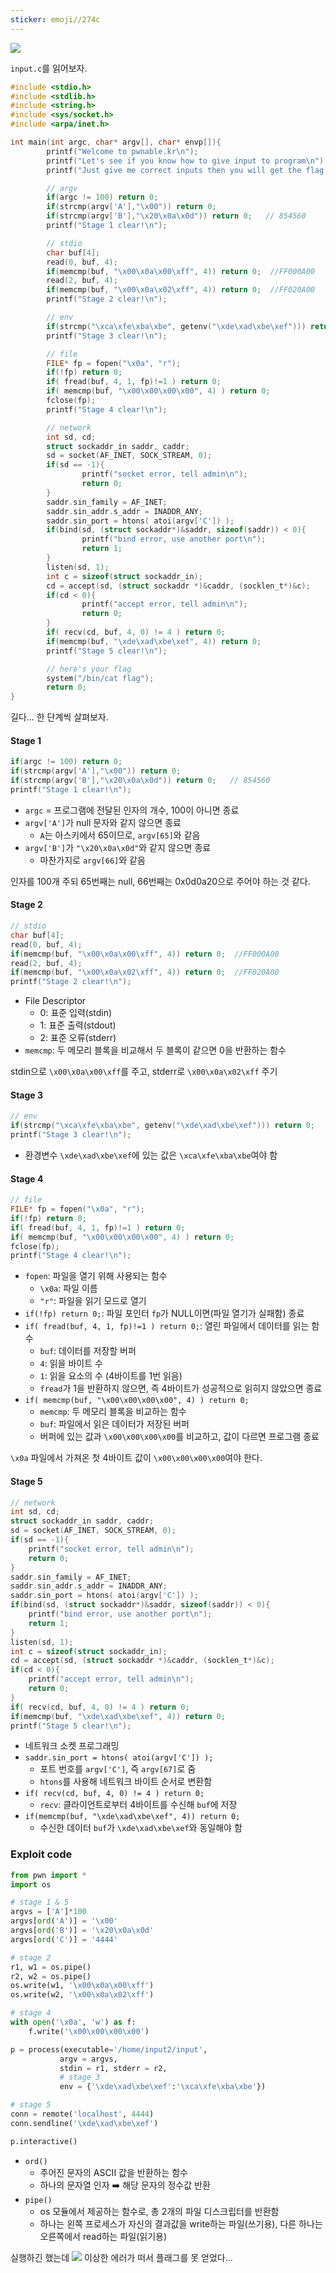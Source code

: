 ```yaml
---
sticker: emoji//274c
---
```

![](../../Attachments/A49BB709-E2C2-44C1-8663-4DEC017985C0.png)

`input.c`를 읽어보자.

```c
#include <stdio.h>
#include <stdlib.h>
#include <string.h>
#include <sys/socket.h>
#include <arpa/inet.h>

int main(int argc, char* argv[], char* envp[]){
        printf("Welcome to pwnable.kr\n");
        printf("Let's see if you know how to give input to program\n");
        printf("Just give me correct inputs then you will get the flag :)\n");

        // argv
        if(argc != 100) return 0;
        if(strcmp(argv['A'],"\x00")) return 0;
        if(strcmp(argv['B'],"\x20\x0a\x0d")) return 0;   // 854560
        printf("Stage 1 clear!\n");

        // stdio
        char buf[4];
        read(0, buf, 4);
        if(memcmp(buf, "\x00\x0a\x00\xff", 4)) return 0;  //FF000A00
        read(2, buf, 4);
        if(memcmp(buf, "\x00\x0a\x02\xff", 4)) return 0;  //FF020A00
        printf("Stage 2 clear!\n");

        // env
        if(strcmp("\xca\xfe\xba\xbe", getenv("\xde\xad\xbe\xef"))) return 0;
        printf("Stage 3 clear!\n");

        // file
        FILE* fp = fopen("\x0a", "r");
        if(!fp) return 0;
        if( fread(buf, 4, 1, fp)!=1 ) return 0;
        if( memcmp(buf, "\x00\x00\x00\x00", 4) ) return 0;
        fclose(fp);
        printf("Stage 4 clear!\n");

        // network
        int sd, cd;
        struct sockaddr_in saddr, caddr;
        sd = socket(AF_INET, SOCK_STREAM, 0);
        if(sd == -1){
                printf("socket error, tell admin\n");
                return 0;
        }
        saddr.sin_family = AF_INET;
        saddr.sin_addr.s_addr = INADDR_ANY;
        saddr.sin_port = htons( atoi(argv['C']) );
        if(bind(sd, (struct sockaddr*)&saddr, sizeof(saddr)) < 0){
                printf("bind error, use another port\n");
                return 1;
        }
        listen(sd, 1);
        int c = sizeof(struct sockaddr_in);
        cd = accept(sd, (struct sockaddr *)&caddr, (socklen_t*)&c);
        if(cd < 0){
                printf("accept error, tell admin\n");
                return 0;
        }
        if( recv(cd, buf, 4, 0) != 4 ) return 0;
        if(memcmp(buf, "\xde\xad\xbe\xef", 4)) return 0;
        printf("Stage 5 clear!\n");

        // here's your flag
        system("/bin/cat flag");
        return 0;
}
```

길다...
한 단계씩 살펴보자.

#### Stage 1
```c
if(argc != 100) return 0;
if(strcmp(argv['A'],"\x00")) return 0;
if(strcmp(argv['B'],"\x20\x0a\x0d")) return 0;   // 854560
printf("Stage 1 clear!\n");
```
- `argc` = 프로그램에 전달된 인자의 개수, 100이 아니면 종료
- `argv['A']`가 null 문자와 같지 않으면 종료
	- `A`는 아스키에서 65이므로, `argv[65]`와 같음
- `argv['B']`가 `"\x20\x0a\x0d"`와 같지 않으면 종료
	- 마찬가지로 `argv[66]`와 같음

인자를 100개 주되 65번째는 null, 66번째는 0x0d0a20으로 주어야 하는 것 같다.


#### Stage 2
```c
// stdio
char buf[4];
read(0, buf, 4);
if(memcmp(buf, "\x00\x0a\x00\xff", 4)) return 0;  //FF000A00
read(2, buf, 4);
if(memcmp(buf, "\x00\x0a\x02\xff", 4)) return 0;  //FF020A00
printf("Stage 2 clear!\n");
```
-  File Descriptor
	- 0: 표준 입력(stdin)
	- 1: 표준 출력(stdout)
	- 2: 표준 오류(stderr)
- `memcmp`: 두 메모리 블록을 비교해서 두 블록이 같으면 0을 반환하는 함수

stdin으로 `\x00\x0a\x00\xff`를 주고, stderr로 `\x00\x0a\x02\xff` 주기


#### Stage 3
```c
// env
if(strcmp("\xca\xfe\xba\xbe", getenv("\xde\xad\xbe\xef"))) return 0;
printf("Stage 3 clear!\n");
```
- 환경변수 `\xde\xad\xbe\xef`에 있는 값은 `\xca\xfe\xba\xbe`여야 함


#### Stage 4
```c
// file
FILE* fp = fopen("\x0a", "r");
if(!fp) return 0;
if( fread(buf, 4, 1, fp)!=1 ) return 0;
if( memcmp(buf, "\x00\x00\x00\x00", 4) ) return 0;
fclose(fp);
printf("Stage 4 clear!\n");
```
- `fopen`: 파일을 열기 위해 사용되는 함수
	- `\x0a`: 파일 이름
	- `"r"`: 파일을 읽기 모드로 열기
- `if(!fp) return 0;`: 파일 포인터 `fp`가 NULL이면(파일 열기가 실패함) 종료
- `if( fread(buf, 4, 1, fp)!=1 ) return 0;`: 열린 파일에서 데이터를 읽는 함수
	- `buf`: 데이터를 저장할 버퍼
	- `4`: 읽을 바이트 수
	- `1`: 읽을 요소의 수 (4바이트를 1번 읽음)
	- `fread`가 1을 반환하지 않으면, 즉 4바이트가 성공적으로 읽히지 않았으면 종료
- `if( memcmp(buf, "\x00\x00\x00\x00", 4) ) return 0;`
	- `memcmp`: 두 메모리 블록을 비교하는 함수
	- `buf`: 파일에서 읽은 데이터가 저장된 버퍼
	- 버퍼에 있는 값과 `\x00\x00\x00\x00`를 비교하고, 값이 다르면 프로그램 종료

`\x0a` 파일에서 가져온 첫 4바이트 값이 `\x00\x00\x00\x00`여야 한다.


#### Stage 5
```c
// network
int sd, cd;
struct sockaddr_in saddr, caddr;
sd = socket(AF_INET, SOCK_STREAM, 0);
if(sd == -1){
	printf("socket error, tell admin\n");
	return 0;
}
saddr.sin_family = AF_INET;
saddr.sin_addr.s_addr = INADDR_ANY;
saddr.sin_port = htons( atoi(argv['C']) );
if(bind(sd, (struct sockaddr*)&saddr, sizeof(saddr)) < 0){
	printf("bind error, use another port\n");
	return 1;
}
listen(sd, 1);
int c = sizeof(struct sockaddr_in);
cd = accept(sd, (struct sockaddr *)&caddr, (socklen_t*)&c);
if(cd < 0){
	printf("accept error, tell admin\n");
	return 0;
}
if( recv(cd, buf, 4, 0) != 4 ) return 0;
if(memcmp(buf, "\xde\xad\xbe\xef", 4)) return 0;
printf("Stage 5 clear!\n");
```
- 네트워크 소켓 프로그래밍
- `saddr.sin_port = htons( atoi(argv['C']) );`
	- 포트 번호를 `argv['C']`, 즉 `argv[67]`로 줌
	- `htons`를 사용해 네트워크 바이트 순서로 변환함
- `if( recv(cd, buf, 4, 0) != 4 ) return 0;`
	- `recv`: 클라이언트로부터 4바이트를 수신해 `buf`에 저장
- `if(memcmp(buf, "\xde\xad\xbe\xef", 4)) return 0;`
	- 수신한 데이터 `buf`가 `\xde\xad\xbe\xef`와 동일해야 함


### Exploit code

```python
from pwn import *
import os

# stage 1 & 5
argvs = ['A']*100
argvs[ord('A')] = '\x00'
argvs[ord('B')] = '\x20\x0a\x0d'
argvs[ord('C')] = '4444'

# stage 2
r1, w1 = os.pipe()
r2, w2 = os.pipe()
os.write(w1, '\x00\x0a\x00\xff')
os.write(w2, '\x00\x0a\x02\xff')

# stage 4
with open('\x0a', 'w') as f:
	f.write('\x00\x00\x00\x00')

p = process(executable='/home/input2/input',
		   argv = argvs,
		   stdin = r1, stderr = r2,
		   # stage 3
		   env = {'\xde\xad\xbe\xef':'\xca\xfe\xba\xbe'})

# stage 5
conn = remote('localhost', 4444)
conn.sendline('\xde\xad\xbe\xef')

p.interactive()
```

- `ord()`
	- 주어진 문자의 ASCII 값을 반환하는 함수
	- 하나의 문자열 인자 ➡️ 해당 문자의 정수값 반환
- `pipe()`
	- os 모듈에서 제공하는 함수로, 총 2개의 파일 디스크립터를 반환함
	- 하나는 왼쪽 프로세스가 자신의 결과값을 write하는 파일(쓰기용), 다른 하나는 오른쪽에서 read하는 파일(읽기용)


실행하긴 했는데
![](../../Attachments/1B3BE44E-3BD8-4CDD-832F-AEEDB53C8347.png)
이상한 에러가 떠서 플래그를 못 얻었다...